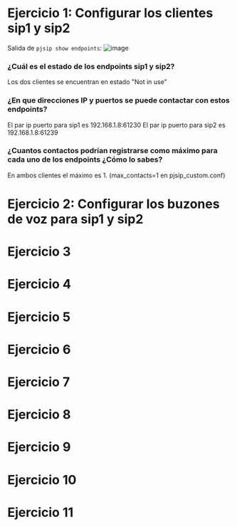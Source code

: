 # Ejercicio 1: Configurar los clientes sip1 y sip2

Salida de `pjsip show endpoints`:
![image](https://github.com/user-attachments/assets/089914ac-8750-4a48-ae6b-64506b6426ec)

### ¿Cuál es el estado de los endpoints sip1 y sip2?

Los dos clientes se encuentran en estado "Not in use"

### ¿En que direcciones IP y puertos se puede contactar con estos endpoints?

El par ip puerto para sip1 es 192.168.1.8:61230
El par ip puerto para sip2 es 192.168.1.8:61239

### ¿Cuantos contactos podrían registrarse como máximo para cada uno de los endpoints ¿Cómo lo sabes?

En ambos clientes el máximo es 1. (max_contacts=1 en pjsip_custom.conf)

# Ejercicio 2: Configurar los buzones de voz para sip1 y sip2



# Ejercicio 3
# Ejercicio 4
# Ejercicio 5
# Ejercicio 6
# Ejercicio 7
# Ejercicio 8
# Ejercicio 9
# Ejercicio 10
# Ejercicio 11
